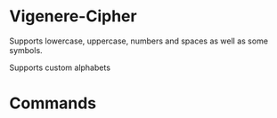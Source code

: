 # Vigenere-Cipher

Supports lowercase, uppercase, numbers and spaces as well as some symbols.

Supports custom alphabets

# Commands

